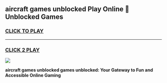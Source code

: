 
## aircraft games unblocked Play Online 👋 Unblocked Games
<h3>
<a href="https://premium.freeplayer.one?title=aircraft_games_unblocked&ref=19F">CLICK TO PLAY</a></h3>
<hr>

<h3>
<a href="https://premium.freeplayer.one?title=aircraft_games_unblocked&ref=19F">CLICK 2 PLAY</a>
  
</h3>

<a href="https://premium.freeplayer.one?title=aircraft_games_unblocked&ref=19F"><img src="https://clearcache.store/games.png"></a>


**aircraft games unblocked games unblocked: Your Gateway to Fun and Accessible Online Gaming**

